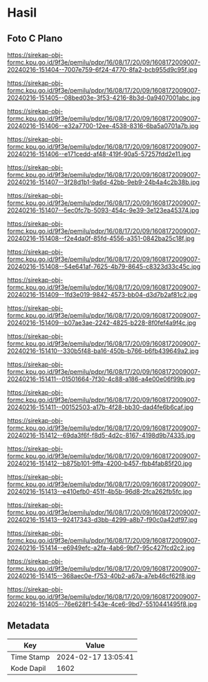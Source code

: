 # Hasil

## Foto C Plano

https://sirekap-obj-formc.kpu.go.id/9f3e/pemilu/pdpr/16/08/17/20/09/1608172009007-20240216-151404--7007e759-6f24-4770-8fa2-bcb955d9c95f.jpg

https://sirekap-obj-formc.kpu.go.id/9f3e/pemilu/pdpr/16/08/17/20/09/1608172009007-20240216-151405--08bed03e-3f53-4216-8b3d-0a9407001abc.jpg

https://sirekap-obj-formc.kpu.go.id/9f3e/pemilu/pdpr/16/08/17/20/09/1608172009007-20240216-151406--e32a7700-12ee-4538-8316-6ba5a0701a7b.jpg

https://sirekap-obj-formc.kpu.go.id/9f3e/pemilu/pdpr/16/08/17/20/09/1608172009007-20240216-151406--e171cedd-af48-419f-90a5-57257fdd2e11.jpg

https://sirekap-obj-formc.kpu.go.id/9f3e/pemilu/pdpr/16/08/17/20/09/1608172009007-20240216-151407--3f28d1b1-9a6d-42bb-9eb9-24b4a4c2b38b.jpg

https://sirekap-obj-formc.kpu.go.id/9f3e/pemilu/pdpr/16/08/17/20/09/1608172009007-20240216-151407--5ec0fc7b-5093-454c-9e39-3e123ea45374.jpg

https://sirekap-obj-formc.kpu.go.id/9f3e/pemilu/pdpr/16/08/17/20/09/1608172009007-20240216-151408--f2e4da0f-85fd-4556-a351-0842ba25c18f.jpg

https://sirekap-obj-formc.kpu.go.id/9f3e/pemilu/pdpr/16/08/17/20/09/1608172009007-20240216-151408--54e641af-7625-4b79-8645-c8323d33c45c.jpg

https://sirekap-obj-formc.kpu.go.id/9f3e/pemilu/pdpr/16/08/17/20/09/1608172009007-20240216-151409--1fd3e019-9842-4573-bb04-d3d7b2af81c2.jpg

https://sirekap-obj-formc.kpu.go.id/9f3e/pemilu/pdpr/16/08/17/20/09/1608172009007-20240216-151409--b07ae3ae-2242-4825-b228-8f0fef4a9f4c.jpg

https://sirekap-obj-formc.kpu.go.id/9f3e/pemilu/pdpr/16/08/17/20/09/1608172009007-20240216-151410--330b5f48-ba16-450b-b766-b6fb439649a2.jpg

https://sirekap-obj-formc.kpu.go.id/9f3e/pemilu/pdpr/16/08/17/20/09/1608172009007-20240216-151411--01501664-7f30-4c88-a186-a4e00e06f99b.jpg

https://sirekap-obj-formc.kpu.go.id/9f3e/pemilu/pdpr/16/08/17/20/09/1608172009007-20240216-151411--00152503-a17b-4f28-bb30-dad4fe6b6caf.jpg

https://sirekap-obj-formc.kpu.go.id/9f3e/pemilu/pdpr/16/08/17/20/09/1608172009007-20240216-151412--69da3f6f-f8d5-4d2c-8167-4198d9b74335.jpg

https://sirekap-obj-formc.kpu.go.id/9f3e/pemilu/pdpr/16/08/17/20/09/1608172009007-20240216-151412--b875b101-9ffa-4200-b457-fbb4fab85f20.jpg

https://sirekap-obj-formc.kpu.go.id/9f3e/pemilu/pdpr/16/08/17/20/09/1608172009007-20240216-151413--e410efb0-451f-4b5b-96d8-2fca262fb5fc.jpg

https://sirekap-obj-formc.kpu.go.id/9f3e/pemilu/pdpr/16/08/17/20/09/1608172009007-20240216-151413--92417343-d3bb-4299-a8b7-f90c0a42df97.jpg

https://sirekap-obj-formc.kpu.go.id/9f3e/pemilu/pdpr/16/08/17/20/09/1608172009007-20240216-151414--e6949efc-a2fa-4ab6-9bf7-95c427fcd2c2.jpg

https://sirekap-obj-formc.kpu.go.id/9f3e/pemilu/pdpr/16/08/17/20/09/1608172009007-20240216-151415--368aec0e-f753-40b2-a67a-a7eb46cf62f8.jpg

https://sirekap-obj-formc.kpu.go.id/9f3e/pemilu/pdpr/16/08/17/20/09/1608172009007-20240216-151405--76e628f1-543e-4ce6-9bd7-5510441495f8.jpg


## Metadata

| Key        | Value               |
| ---------- | ------------------- |
| Time Stamp | 2024-02-17 13:05:41 |
| Kode Dapil | 1602                |



